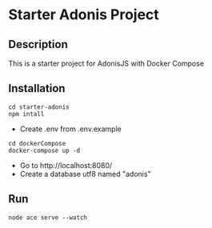 # Starter Adonis Project

## Description
This is a starter project for AdonisJS with Docker Compose

## Installation
```
cd starter-adonis
npm intall
```
* Create .env from .env.example
```
cd dockerCompose
docker-compose up -d
```
* Go to http://localhost:8080/
* Create a database utf8 named "adonis"

## Run
```
node ace serve --watch
```
